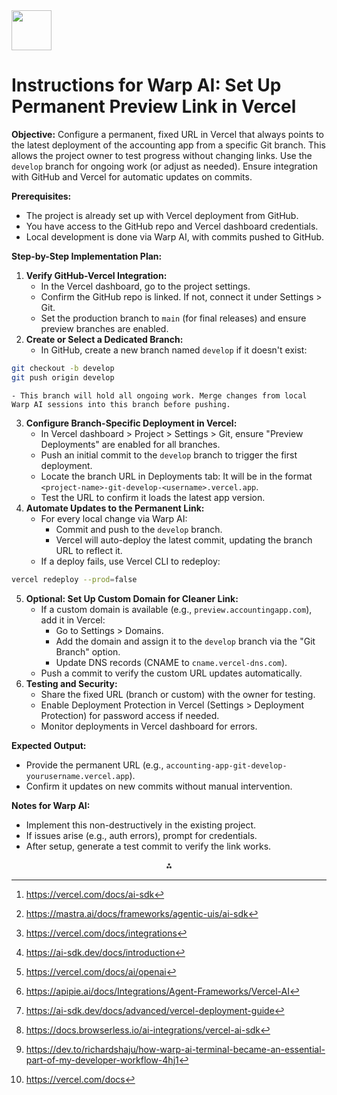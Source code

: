 <img src="https://r2cdn.perplexity.ai/pplx-full-logo-primary-dark%402x.png" style="height:64px;margin-right:32px"/>

# Instructions for Warp AI: Set Up Permanent Preview Link in Vercel

**Objective:**
Configure a permanent, fixed URL in Vercel that always points to the latest deployment of the accounting app from a specific Git branch. This allows the project owner to test progress without changing links. Use the `develop` branch for ongoing work (or adjust as needed). Ensure integration with GitHub and Vercel for automatic updates on commits.

**Prerequisites:**

- The project is already set up with Vercel deployment from GitHub.
- You have access to the GitHub repo and Vercel dashboard credentials.
- Local development is done via Warp AI, with commits pushed to GitHub.

**Step-by-Step Implementation Plan:**

1. **Verify GitHub-Vercel Integration:**
    - In the Vercel dashboard, go to the project settings.
    - Confirm the GitHub repo is linked. If not, connect it under Settings > Git.
    - Set the production branch to `main` (for final releases) and ensure preview branches are enabled.
2. **Create or Select a Dedicated Branch:**
    - In GitHub, create a new branch named `develop` if it doesn't exist:

```bash  
git checkout -b develop  
git push origin develop  
```

    - This branch will hold all ongoing work. Merge changes from local Warp AI sessions into this branch before pushing.
3. **Configure Branch-Specific Deployment in Vercel:**
    - In Vercel dashboard > Project > Settings > Git, ensure "Preview Deployments" are enabled for all branches.
    - Push an initial commit to the `develop` branch to trigger the first deployment.
    - Locate the branch URL in Deployments tab: It will be in the format `<project-name>-git-develop-<username>.vercel.app`.
    - Test the URL to confirm it loads the latest app version.
4. **Automate Updates to the Permanent Link:**
    - For every local change via Warp AI:
        - Commit and push to the `develop` branch.
        - Vercel will auto-deploy the latest commit, updating the branch URL to reflect it.
    - If a deploy fails, use Vercel CLI to redeploy:

```bash  
vercel redeploy --prod=false  
```

5. **Optional: Set Up Custom Domain for Cleaner Link:**
    - If a custom domain is available (e.g., `preview.accountingapp.com`), add it in Vercel:
        - Go to Settings > Domains.
        - Add the domain and assign it to the `develop` branch via the "Git Branch" option.
        - Update DNS records (CNAME to `cname.vercel-dns.com`).
    - Push a commit to verify the custom URL updates automatically.
6. **Testing and Security:**
    - Share the fixed URL (branch or custom) with the owner for testing.
    - Enable Deployment Protection in Vercel (Settings > Deployment Protection) for password access if needed.
    - Monitor deployments in Vercel dashboard for errors.

**Expected Output:**

- Provide the permanent URL (e.g., `accounting-app-git-develop-yourusername.vercel.app`).
- Confirm it updates on new commits without manual intervention.

**Notes for Warp AI:**

- Implement this non-destructively in the existing project.
- If issues arise (e.g., auth errors), prompt for credentials.
- After setup, generate a test commit to verify the link works.
<span style="display:none">[^1][^10][^2][^3][^4][^5][^6][^7][^8][^9]</span>

<div style="text-align: center">⁂</div>

[^1]: https://vercel.com/docs/ai-sdk

[^2]: https://vercel.com/docs/integrations

[^3]: https://ai-sdk.dev/docs/introduction

[^4]: https://vercel.com/docs/ai/openai

[^5]: https://apipie.ai/docs/Integrations/Agent-Frameworks/Vercel-AI

[^6]: https://ai-sdk.dev/docs/advanced/vercel-deployment-guide

[^7]: https://docs.browserless.io/ai-integrations/vercel-ai-sdk

[^8]: https://dev.to/richardshaju/how-warp-ai-terminal-became-an-essential-part-of-my-developer-workflow-4hj1

[^9]: https://vercel.com/docs

[^10]: https://mastra.ai/docs/frameworks/agentic-uis/ai-sdk

